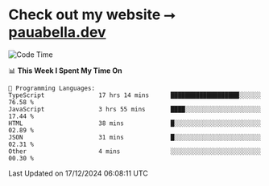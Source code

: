 # Check out my website ⭢ [pauabella.dev](https://pauabella.dev)

<!--START_SECTION:waka-->
![Code Time](http://img.shields.io/badge/Code%20Time-3%2C975%20hrs%2046%20mins-blue)

📊 **This Week I Spent My Time On** 

```text
💬 Programming Languages: 
TypeScript               17 hrs 14 mins      ███████████████████░░░░░░   76.58 % 
JavaScript               3 hrs 55 mins       ████░░░░░░░░░░░░░░░░░░░░░   17.44 % 
HTML                     38 mins             █░░░░░░░░░░░░░░░░░░░░░░░░   02.89 % 
JSON                     31 mins             █░░░░░░░░░░░░░░░░░░░░░░░░   02.31 % 
Other                    4 mins              ░░░░░░░░░░░░░░░░░░░░░░░░░   00.30 % 
```


 Last Updated on 17/12/2024 06:08:11 UTC
<!--END_SECTION:waka-->
